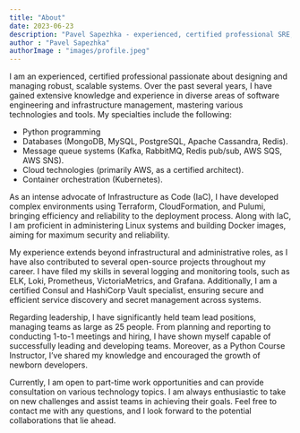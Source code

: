 ```yaml
---
title: "About"
date: 2023-06-23
description: "Pavel Sapezhka - experienced, certified professional SRE, database architect and Python Developer"
author : "Pavel Sapezhka"
authorImage : "images/profile.jpeg"
---
```


I am an experienced, certified professional passionate about designing and managing robust, scalable systems. Over the past several years, I have gained extensive knowledge and experience in diverse areas of software engineering and infrastructure management, mastering various technologies and tools. My specialties include the following:

* Python programming
* Databases (MongoDB, MySQL, PostgreSQL, Apache Cassandra, Redis).
* Message queue systems (Kafka, RabbitMQ, Redis pub/sub, AWS SQS, AWS SNS).
* Cloud technologies (primarily AWS, as a certified architect).
* Container orchestration (Kubernetes).

As an intense advocate of Infrastructure as Code (IaC), I have developed complex environments using Terraform, CloudFormation, and Pulumi, bringing efficiency and reliability to the deployment process. Along with IaC, I am proficient in administering Linux systems and building Docker images, aiming for maximum security and reliability.

My experience extends beyond infrastructural and administrative roles, as I have also contributed to several open-source projects throughout my career. I have filed my skills in several logging and monitoring tools, such as ELK, Loki, Prometheus, VictoriaMetrics, and Grafana. Additionally, I am a certified Consul and HashiCorp Vault specialist, ensuring secure and efficient service discovery and secret management across systems.

Regarding leadership, I have significantly held team lead positions, managing teams as large as 25 people. From planning and reporting to conducting 1-to-1 meetings and hiring, I have shown myself capable of successfully leading and developing teams. Moreover, as a Python Course Instructor, I’ve shared my knowledge and encouraged the growth of newborn developers.

Currently, I am open to part-time work opportunities and can provide consultation on various technology topics. I am always enthusiastic to take on new challenges and assist teams in achieving their goals. Feel free to contact me with any questions, and I look forward to the potential collaborations that lie ahead.
